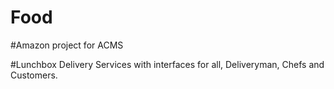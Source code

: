 
# Food

#Amazon project for ACMS

#Lunchbox Delivery Services with interfaces for all, Deliveryman, Chefs and Customers.
